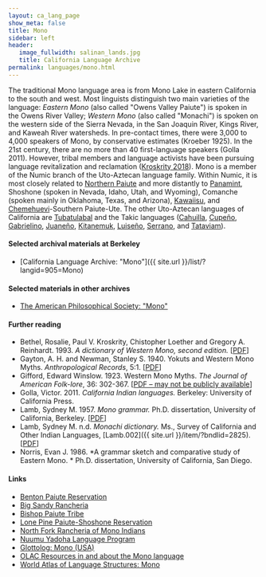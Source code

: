 ```yaml
---
layout: ca_lang_page
show_meta: false
title: Mono
sidebar: left
header:
   image_fullwidth: salinan_lands.jpg
   title: California Language Archive
permalink: languages/mono.html
---
```


The traditional Mono language area is from Mono Lake in eastern California to the south and west. Most linguists distinguish two main varieties of the language: *Eastern Mono* (also called "Owens Valley Paiute") is spoken in the Owens River Valley; *Western Mono* (also called "Monachi") is spoken on the western side of the Sierra Nevada, in the San Joaquin River, Kings River, and Kaweah River watersheds. In pre-contact times, there were 3,000 to 4,000 speakers of Mono, by conservative estimates (Kroeber 1925). In the 21st century, there are no more than 40 first-language speakers (Golla 2011). However, tribal members and language activists have been pursuing language revitalization and reclamation ([Kroskrity 2018](https://escholarship.org/content/qt4h56h7jb/qt4h56h7jb_noSplash_cd67e0da8f6275abdb44ac75987200ad.pdf)). Mono is a member of the Numic branch of the Uto-Aztecan language family. Within Numic, it is most closely related to [Northern Paiute](northern-paiute.html) and more distantly to [Panamint](panamint.html), Shoshone (spoken in Nevada, Idaho, Utah, and Wyoming), Comanche (spoken mainly in Oklahoma, Texas, and Arizona), [Kawaiisu](kawaiisu.html), and [Chemehuevi](chemehuevi.html)-Southern Paiute-Ute. The other Uto-Aztecan languages of California are [Tubatulabal](tubatulabal.html) and the Takic languages ([Cahuilla](cahuilla.html), [Cupeño](cupeno.html), [Gabrielino](gabrielino.html), [Juaneño](juaneno.html), [Kitanemuk](kitanemuk.html), [Luiseño](luiseno.html), [Serrano](serrano.html), and [Tataviam](tataviam.html)).

#### Selected archival materials at Berkeley

* [California Language Archive: "Mono"]({{ site.url }}/list/?langid=905=Mono)

#### Selected materials in other archives

* [The American Philosophical Society: "Mono"](https://indigenousguide.amphilsoc.org/search?search_api_fulltext=Mono&amp;f%5B0%5D=guide_language_content_title%3AMono)

#### Further reading

* Bethel, Rosalie, Paul V. Kroskrity, Chistopher Loether and Gregory A. Reinhardt. 1993. *A dictionary of Western Mono, second edition.* [[PDF](https://www.northforkrancheria-nsn.gov/our-people/language/mono-dictionary/)]
* Gayton, A. H. and Newman, Stanley S. 1940. Yokuts and Western Mono Myths. *Anthropological Records*, 5:1. [[PDF](https://digitalassets.lib.berkeley.edu/anthpubs/ucb/text/ucar005-002.pdf)]
* Gifford, Edward Winslow. 1923. Western Mono Myths. *The Journal of American Folk-lore*, 36: 302-367. [[PDF – may not be publicly available](https://www.jstor.org/stable/535047?seq=1#metadata_info_tab_contents)]
* Golla, Victor. 2011. *California Indian languages.* Berkeley: University of California Press.
* Lamb, Sydney M. 1957. *Mono grammar.* Ph.D. dissertation, University of California, Berkeley. [[PDF](https://berkeley.box.com/v/lamb-1958)]
* Lamb, Sydney M. n.d. *Monachi dictionary.* Ms., Survey of California and Other Indian Languages, [Lamb.002]({{ site.url }}/item/?bndlid=2825). [[PDF](https://berkeley.box.com/v/lamb-002)]
* Norris, Evan J. 1986. *A grammar sketch and comparative study of Eastern Mono. * Ph.D. dissertation, University of California, San Diego.

#### Links

* [Benton Paiute Reservation](http://www.bentonpaiutereservation.org/)
* [Big Sandy Rancheria](http://www.bigsandyrancheria.com/)
* [Bishop Paiute Tribe](http://www.bishoppaiutetribe.com/)
* [Lone Pine Paiute-Shoshone Reservation](http://lppsr.org/)
* [North Fork Rancheria of Mono Indians](https://www.northforkrancheria-nsn.gov/)
* [Nuumu Yadoha Language Program](http://www.ovcdc.com/blog/language/)
* [Glottolog: Mono (USA)](https://glottolog.org/resource/languoid/id/mono1275)
* [OLAC Resources in and about the Mono language](http://www.language-archives.org/language/mte)
* [World Atlas of Language Structures: Mono](http://wals.info/languoid/lect/wals_code_mno)

